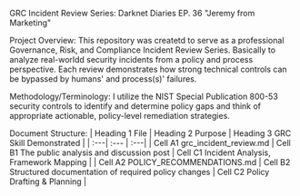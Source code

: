GRC Incident Review Series: Darknet Diaries EP. 36 "Jeremy from Marketing"

Project Overview:
This repository was createtd to serve as a professional Governance, Risk, and Compliance Incident Review Series. Basically to analyze real-worldd security incidents from a policy and process perspective. Each review demonstrates how strong technical controls can be bypassed by humans' and process(s)' failures.

Methodology/Terminology:
I utilize the NIST Special Publication 800-53 security controls to identify and determine policy gaps and think of appropriate actionable, policy-level remediation strategies.

Document Structure:
| Heading 1 File | Heading 2 Purpose | Heading 3 GRC Skill Demonstrated |
| :---| :--- | :---|
| Cell A1 grc_incident_review.md | Cell B1 The public analysis and discussion post | Cell C1 Incident Analysis, Framework Mapping |
| Cell A2 POLICY_RECOMMENDATIONS.md | Cell B2 Structured documentation of required policy changes | Cell C2 Policy Drafting & Planning |


